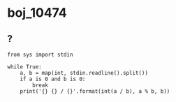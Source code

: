 # boj_10474
## ? 
```python3
from sys import stdin

while True:
    a, b = map(int, stdin.readline().split())
    if a is 0 and b is 0:
        break
    print('{} {} / {}'.format(int(a / b), a % b, b))

```
